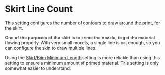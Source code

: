 Skirt Line Count
====
This setting configures the number of contours to draw around the print, for the skirt.

One of the purposes of the skirt is to prime the nozzle, to get the material flowing properly. With very small models, a single line is not enough, so you can configure the skin to draw multiple lines.

Using the [Skirt/Brim Minimum Length](skirt_brim_minimal_length.md) setting is more reliable than using this setting to ensure a minimum amount of primed material. This setting is only somewhat easier to understand.